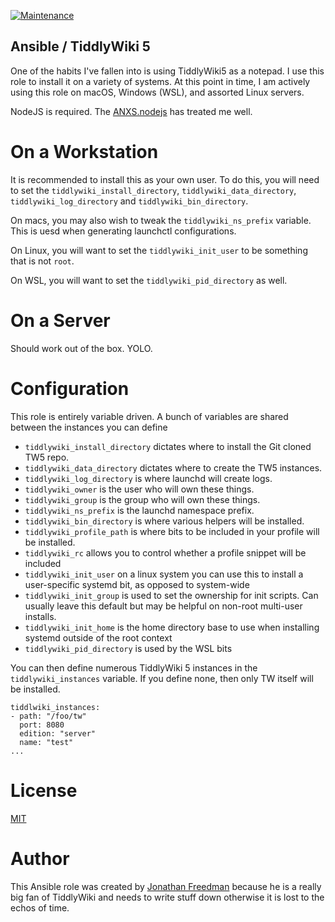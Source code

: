 [![Maintenance](https://img.shields.io/maintenance/yes/2018.svg)]()

Ansible / TiddlyWiki 5
----------------------

One of the habits I've fallen into is using TiddlyWiki5 as a notepad. I use this role to install it on a variety of systems. At this point in time, I am actively using this role on macOS, Windows (WSL), and assorted Linux servers.

NodeJS is required. The [ANXS.nodejs](https://github.com/anxs/nodejs) has treated me well.

# On a Workstation

It is recommended to install this as your own user. To do this, you will need to set the `tiddlywiki_install_directory`, `tiddlywiki_data_directory`, `tiddlywiki_log_directory` and `tiddlywiki_bin_directory`.

On macs, you may also wish to tweak the `tiddlywiki_ns_prefix` variable. This is uesd when generating launchctl configurations.

On Linux, you will want to set the `tiddlywiki_init_user` to be something that is not `root`.

On WSL, you will want to set the `tiddlywiki_pid_directory` as well.

# On a Server

Should work out of the box. YOLO.

# Configuration

This role is entirely variable driven. A bunch of variables are shared between the instances you can define

* `tiddlywiki_install_directory` dictates where to install the Git cloned TW5 repo.
* `tiddlywiki_data_directory` dictates where to create the TW5 instances.
* `tiddlywiki_log_directory` is where launchd will create logs.
* `tiddlywiki_owner` is the user who will own these things.
* `tiddlywiki_group` is the group who will own these things.
* `tiddlywiki_ns_prefix` is the launchd namespace prefix.
* `tiddlywiki_bin_directory` is where various helpers will be installed.
* `tiddlywiki_profile_path` is where bits to be included in your profile will be installed.
* `tiddlywiki_rc` allows you to control whether a profile snippet will be included
* `tiddlywiki_init_user` on a linux system you can use this to install a user-specific systemd bit, as opposed to system-wide
* `tiddlywiki_init_group` is used to set the ownership for init scripts. Can usually leave this default but may be helpful on non-root multi-user installs.
* `tiddlywiki_init_home` is the home directory base to use when installing systemd outside of the root context
* `tiddlywiki_pid_directory` is used by the WSL bits

You can then define numerous TiddlyWiki 5 instances in the `tiddlywiki_instances` variable. If you define none, then only TW itself will be installed.

```
tiddlwiki_instances:
- path: "/foo/tw"
  port: 8080
  edition: "server"
  name: "test"
...
```

# License

[MIT](https://github.com/otakup0pe/ansible-tiddlywiki/blob/master/LICENSE)

# Author

This Ansible role was created by [Jonathan Freedman](http://jonathanfreedman.bio/) because he is a really big fan of TiddlyWiki and needs to write stuff down otherwise it is lost to the echos of time.
